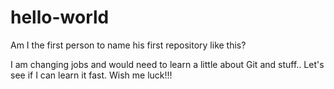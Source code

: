 # hello-world
Am I the first person to name his first repository like this?

I am changing jobs and would need to learn a little about Git and stuff.. Let's see if I can learn it fast.
Wish me luck!!!

